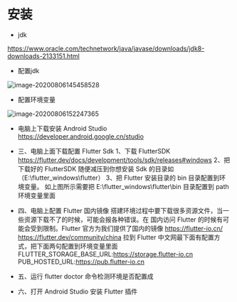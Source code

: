 # 安装

+ jdk

https://www.oracle.com/technetwork/java/javase/downloads/jdk8-downloads-2133151.html

+ 配置jdk

![image-20200806145458528](C:\Users\k\AppData\Roaming\Typora\typora-user-images\image-20200806145458528.png)

+ 配置环境变量

![image-20200806152247365](C:\Users\k\AppData\Roaming\Typora\typora-user-images\image-20200806152247365.png)

+ 电脑上下载安装 Android Studio
    https://developer.android.google.cn/studio

+ 三、电脑上面下载配置 Flutter Sdk
    1、下载 FlutterSDK
    https://flutter.dev/docs/development/tools/sdk/releases#windows
    2、把下载好的 FlutterSDK 随便减压到你想安装 Sdk 的目录如（E:\flutter_windows\flutter）
    3、把 Flutter 安装目录的 bin 目录配置到环境变量。
    如上图所示需要把 E:\flutter_windows\flutter\bin 目录配置到 path 环境变量里面
+ 四、电脑上配置 Flutter 国内镜像
    搭建环境过程中要下载很多资源文件，当一些资源下载不了的时候，可能会报各种错误。在 国内访问 Flutter 的时候有可能会受到限制。Flutter 官方为我们提供了国内的镜像
    https://flutter-io.cn/
    https://flutter.dev/community/china
    拉到 Flutter 中文网最下面有配置方式，把下面两句配置到环境变量里面
    FLUTTER_STORAGE_BASE_URL:https://storage.flutter-io.cn PUB_HOSTED_URL:https://pub.flutter-io.cn
+ 五、运行 flutter doctor 命令检测环境是否配置成
+ 六、打开 Android Studio 安装 Flutter 插件
    